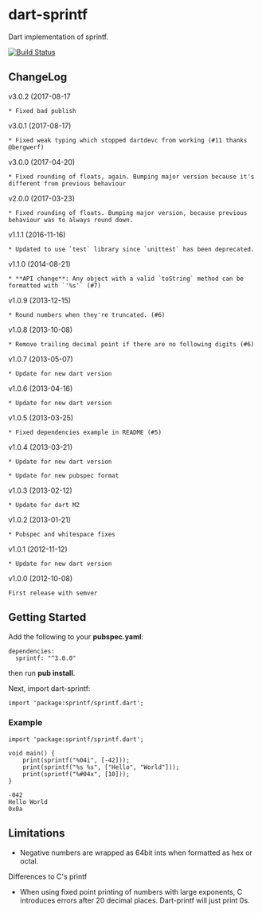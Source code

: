 dart-sprintf
============

Dart implementation of sprintf.

[![Build Status](https://travis-ci.org/Naddiseo/dart-sprintf.svg?branch=master)](https://travis-ci.org/Naddiseo/dart-sprintf/)


ChangeLog
---------
v3.0.2 (2017-08-17

	* Fixed bad publish

v3.0.1 (2017-08-17)

    * Fixed weak typing which stopped dartdevc from working (#11 thanks @bergwerf)

v3.0.0 (2017-04-20)

    * Fixed rounding of floats, again. Bumping major version because it's different from previous behaviour

v2.0.0 (2017-03-23)

    * Fixed rounding of floats. Bumping major version, because previous behaviour was to always round down.

v1.1.1 (2016-11-16)

	* Updated to use `test` library since `unittest` has been deprecated. 

v1.1.0 (2014-08-21)

	* **API change**: Any object with a valid `toString` method can be formatted with `'%s'` (#7)

v1.0.9 (2013-12-15)

	* Round numbers when they're truncated. (#6)

v1.0.8 (2013-10-08)

	* Remove trailing decimal point if there are no following digits (#6)

v1.0.7 (2013-05-07)

	* Update for new dart version

v1.0.6 (2013-04-16)

	* Update for new dart version

v1.0.5 (2013-03-25)

	* Fixed dependencies example in README (#5)

v1.0.4 (2013-03-21)

	* Update for new dart version
	
	* Update for new pubspec format

v1.0.3 (2013-02-12)

	* Update for dart M2

v1.0.2 (2013-01-21)

	* Pubspec and whitespace fixes

v1.0.1 (2012-11-12)

	* Update for new dart version

v1.0.0 (2012-10-08)

	First release with semver

Getting Started
---------------

Add the following to your **pubspec.yaml**:

```
dependencies:
  sprintf: "^3.0.0"
```

then run **pub install**.

Next, import dart-sprintf:

```
import 'package:sprintf/sprintf.dart';
```

### Example
```
import 'package:sprintf/sprintf.dart';

void main() {
	print(sprintf("%04i", [-42]));
	print(sprintf("%s %s", ["Hello", "World"]));
	print(sprintf("%#04x", [10]));
}
```

```
-042
Hello World
0x0a
```

Limitations
-----------

* Negative numbers are wrapped as 64bit ints when formatted as hex or octal.

Differences to C's printf

* When using fixed point printing of numbers with large exponents, C introduces errors after 20 decimal places. Dart-printf will just print 0s.
